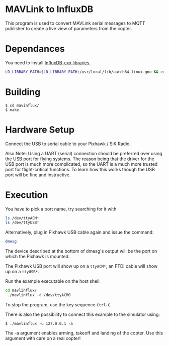 MAVLink to InfluxDB
========================

This program is used to convert MAVLink serial messages to MQTT publisher to create a live view of parameters from the copter.

Dependances
============

You need to install [InfluxDB-cxx libraries](https://github.com/offa/influxdb-cxx).

```bash
LD_LIBRARY_PATH=$LD_LIBRARY_PATH:/usr/local/lib/aarch64-linux-gnu && export LD_LIBRARY_PATH
```

Building
========

```
$ cd mavinflux/
$ make
```

Hardware Setup
=========

Connect the USB to serial cable to your Pixhawk / SiK Radio.  

Also Note: Using a UART (serial) connection should be preferred over using the USB port for flying systems.  The reason being that the driver for the USB port is much more complicated, so the UART is a much more trusted port for flight-critical functions.  To learn how this works though the USB port will be fine and instructive.

Execution
=========

You have to pick a port name, try searching for it with 
```bash
ls /dev/ttyACM* 
ls /dev/ttyUSB*
```

Alternatively, plug in Pixhawk USB cable again and issue the command:

```bash
dmesg
```
The device described at the bottom of dmesg's output will be the port on which the Pixhawk is mounted. 

The Pixhawk USB port will show up on a `ttyACM*`, an FTDI cable will show up on a `ttyUSB*`.


Run the example executable on the host shell:

```bash
cd mavlinflux/
 ./mavlinflux -d /dev/ttyACM0
```

To stop the program, use the key sequence `Ctrl-C`.

There is also the possibility to connect this example to the simulator using:

```
$ ./mavlinflux -u 127.0.0.1 -a
```
The -a argument enables arming, takeoff and landing of the copter. Use this argument with care on a real copter!